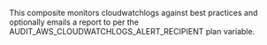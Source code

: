 This composite monitors cloudwatchlogs against best practices and optionally emails a report to per the AUDIT&#95;AWS&#95;CLOUDWATCHLOGS&#95;ALERT&#95;RECIPIENT plan variable.
